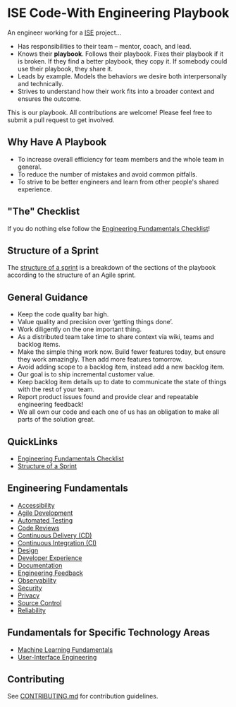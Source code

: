 # ISE Code-With Engineering Playbook

An engineer working for a [ISE](ISE.md) project...

* Has responsibilities to their team – mentor, coach, and lead.
* Knows their **playbook**. Follows their playbook. Fixes their playbook if it is broken. If they find a better playbook, they copy it. If somebody could use their playbook, they share it.
* Leads by example. Models the behaviors we desire both interpersonally and technically.
* Strives to understand how their work fits into a broader context and ensures the outcome.

This is our playbook. All contributions are welcome! Please feel free to submit a pull request to get involved.

## Why Have A Playbook

* To increase overall efficiency for team members and the whole team in general.
* To reduce the number of mistakes and avoid common pitfalls.
* To strive to be better engineers and learn from other people's shared experience.

## "The" Checklist

If you do nothing else follow the [Engineering Fundamentals Checklist](ENG-FUNDAMENTALS-CHECKLIST.md)!

## Structure of a Sprint

The [structure of a sprint](SPRINT-STRUCTURE.md) is a breakdown of the sections of the playbook according to the structure of an Agile sprint.

## General Guidance

* Keep the code quality bar high.
* Value quality and precision over ‘getting things done’.
* Work diligently on the one important thing.
* As a distributed team take time to share context via wiki, teams and backlog items.
* Make the simple thing work now. Build fewer features today, but ensure they work amazingly. Then add more features tomorrow.
* Avoid adding scope to a backlog item, instead add a new backlog item.
* Our goal is to ship incremental customer value.
* Keep backlog item details up to date to communicate the state of things with the rest of your team.
* Report product issues found and provide clear and repeatable engineering feedback!
* We all own our code and each one of us has an obligation to make all parts of the solution great.

## QuickLinks

* [Engineering Fundamentals Checklist](ENG-FUNDAMENTALS-CHECKLIST.md)
* [Structure of a Sprint](SPRINT-STRUCTURE.md)

## Engineering Fundamentals

* [Accessibility](accessibility/README.md)
* [Agile Development](agile-development/README.md)
* [Automated Testing](automated-testing/README.md)
* [Code Reviews](code-reviews/README.md)
* [Continuous Delivery (CD)](continuous-delivery/README.md)
* [Continuous Integration (CI)](continuous-integration/README.md)
* [Design](design/readme.md)
* [Developer Experience](developer-experience/README.md)
* [Documentation](documentation/README.md)
* [Engineering Feedback](engineering-feedback/README.md)
* [Observability](observability/README.md)
* [Security](security/README.md)
* [Privacy](privacy/README.md)
* [Source Control](source-control/README.md)
* [Reliability](reliability/README.md)

## Fundamentals for Specific Technology Areas

* [Machine Learning Fundamentals](machine-learning/README.md)
* [User-Interface Engineering](user-interface-engineering/README.md)

## Contributing

See [CONTRIBUTING.md](https://github.com/microsoft/code-with-engineering-playbook/tree/master/CONTRIBUTING.md) for contribution guidelines.
